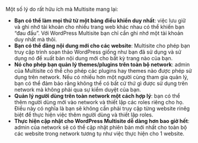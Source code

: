 Một số lý do rất hữu ích mà Multisite mang lại:

* **Bạn có thể làm mọi thứ từ một bảng điều khiển duy nhất**: việc lưu giữ và ghi nhớ tài khoản cho nhiều trang web khác nhau có thể khiến bạn “đau đầu”. Với WordPress Multisite bạn chỉ cần ghi nhớ một tài khoản duy nhất mà thôi.
* **Bạn có thể đăng nội dung mới cho các website**: Multisite cho phép bạn truy cập trình soạn thảo WordPress giống như bạn đã sử dụng và sử dụng nó để xuất bản nội dung mới cho bất kỳ trang nào của bạn.
* **Nó cho phép bạn quản lý themes/plugins trên toàn bộ network**: admin của Multisite có thể cho phép các plugins hay themes nào được phép sử dụng trên network. Nếu có nhiều hơn một người cùng tham gia quản lý, bạn có thể đảm bảo rằng không thể có bất cứ thứ gì được sử dụng trên network mà không phải qua sự kiểm duyệt của bạn.
* **Quản lý người dùng trên toàn network một cách hợp lý**: bạn có thể thêm người dùng mới vào network và thiết lập các roles riêng cho họ. Điều này có nghĩa là bạn sẽ không cần phải truy cập từng website rinêg biệt để thực hiện việc thêm người dùng và thiết lập roles.
* **Thực hiện cập nhật cho WordPress Multisite dễ dàng hơn bao giờ hết**: admin của network sẽ có thể cập nhật phiên bản mới nhất cho toàn bộ các website trong network tương tụ như việc thực hiện cho 1 website.